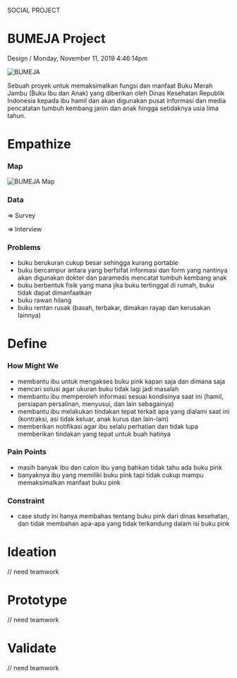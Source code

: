 <p class="type">SOCIAL PROJECT</p>

# BUMEJA Project

<p class="meta">Design  /  Monday, November 11, 2019 4:46:14pm</p>

![BUMEJA](https://farooq-agent.web.app/assets/images/works/large/bumeja.jpg)

Sebuah proyek untuk memaksimalkan fungsi dan manfaat Buku Merah Jambu (Buku Ibu dan Anak) yang diberikan oleh Dinas Kesehatan Republik Indonesia kepada ibu hamil dan akan digunakan pusat informasi dan media pencatatan tumbuh kembang janin dan anak hingga setidaknya usia lima tahun.

# Empathize

### Map

![BUMEJA Map](https://farooq-agent.web.app/assets/images/works/details/bumeja-conventional-map.jpg)

### Data

⇒ Survey

⇒ Interview

### Problems

- buku berukuran cukup besar sehingga kurang portable
- buku bercampur antara yang berfsifat informasi dan form yang nantinya akan digunakan dokter dan paramedis mencatat tumbuh kembang anak
- buku berbentuk fisik yang mana jika buku tertinggal di rumah, buku tidak dapat dimanfaatkan
- buku rawan hilang
- buku rentan rusak (basah, terbakar, dimakan rayap dan kerusakan lainnya)

# Define

### How Might We

- membantu ibu untuk mengakses buku pink kapan saja dan dimana saja
- mencari solusi agar ukuran buku tidak lagi jadi masalah
- membantu ibu memperoleh informasi sesuai kondisinya saat ini (hamil, persiapan persalinan, menyusui, dan lain sebagainya)
- membantu ibu melakukan tindakan tepat terkait apa yang dialami saat ini (kontraksi, asi tidak keluar, anak kurus dan lain-lain)
- memberikan notifikasi agar ibu selalu perhatian dan tidak lupa memberikan tindakan yang tepat untuk buah hatinya

### Pain Points

- masih banyak ibu dan calon ibu yang bahkan tidak tahu ada buku pink
- banyaknya ibu yang memiliki buku pink tapi tidak cukup mampu memaksimalkan manfaat buku pink

### Constraint

- case study ini hanya membahas tentang buku pink dari dinas kesehatan, dan tidak membahan apa-apa yang tidak terkandung dalam isi buku pink

# Ideation

// need teamwork

# Prototype

// need teamwork

# Validate

// need teamwork
